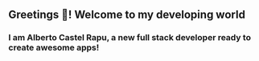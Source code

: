 ## Greetings 👋! Welcome to my developing world

### I am Alberto Castel Rapu, a new full stack developer ready to create awesome apps!


<!--
- 🔭 I’m currently working on ...
- 🌱 I’m currently learning ...
- 👯 I’m looking to collaborate on ...
- 🤔 I’m looking for help with ...
- 💬 Ask me about ...
- 📫 How to reach me: ...
- 😄 Pronouns: ...
- ⚡ Fun fact: ...
-->

<!--
<h2 align='center'>Technology Stacks</h2>
<p>
  <img src="https://cdn.jsdelivr.net/gh/devicons/devicon/icons/react/react-original-wordmark.svg" alt='react' width=55 height=55 />
</p>
-->
          
